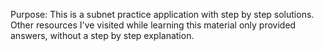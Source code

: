 Purpose:
  This is a subnet practice application with step by step solutions.
  Other resources I've visited while learning this material only provided answers, without a step by step explanation. 
  

